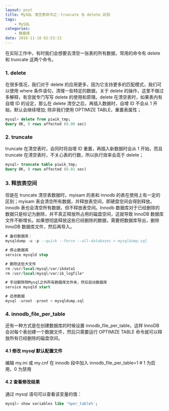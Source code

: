 ```yaml
---
layout: post
title: MySQL 清空表命令之：truncate 与 delete 区别
tags: 
    - MySQL
categories: 
    - 数据库
date: 2016-11-10 02:53:13
---
```


在实际工作中，有时我们会想要去清空一张表的所有数据，常用的命令有 delete 和 truncate 这两个命令。

### 1. delete

在很多情况，我们对于 delete 的应用更多，因为它支持更多的匹配模式，我们可以使用 where 条件语句，清理一些特定的数据，关于 delete 的操作，这里不做过多解释，有空就专门写写 delete 的使用和原理。delete 在清空表时，如果表内有自增 ID 的设定，那么在 delete 清空之后，再插入数据时，自增 ID 不会从 1 开始，默认会继续增加; 除非我们使用 OPTIMIZE TABLE，重置表属性；

```sql
mysql> delete from piwik_tmp;
Query OK, 0 rows affected (0.00 sec)
```

### 2. truncate

truncate 在清空表时，会同时将自增 ID 重置，再插入新数据时会从 1 开始，而且 truncate 在清空表时，不关心表的行数，所以执行效率会高于 delete；

```sql
mysql> truncate table piwik_tmp;
Query OK, 0 rows affected (0.01 sec)

```

### 3. 释放表空间

但是在 truncate 清空表数据时，myisam 的表和 innodb 的表在使用上有一定的区别；myisam 表会清空所有数据，并释放表空间，即硬盘空间会得到释放。innodb 表也会清空所有数据，但不释放表空间。Innodb 数据库对于已经删除的数据只是标记为删除，并不真正释放所占用的磁盘空间，这就导致 InnoDB 数据库文件不断增长。如果想彻底释放这些已经删除的数据，需要把数据库导出，删除 InnoDB 数据库文件，然后再导入。

```sql
# 备份数据库：
mysqldump -u -p --quick --force --all-databases > mysqldump.sql

# 停止数据库
service mysqld stop

# 删除这些大文件
rm /usr/local/mysql/var/ibdata1
rm /usr/local/mysql/var/ib_logfile*

# 手动删除除Mysql之外所有数据库文件夹，然后启动数据库
service mysqld start

# 还原数据
mysql -uroot -proot < mysqldump.sql
```

### 4. innodb\_file\_per_table

还有一种方式是在创建数据库的时候设置 innodb\_file\_per_table，这样 InnoDB 会对每个表创建一个数据文件，然后只需要运行 OPTIMIZE TABLE 命令就可以释放所有已经删除的磁盘空间。

#### 4.1 修改 mysql 默认配置文件

编辑 my.ini 或 my.cnf 在 innodb 段中加入 innodb\_file\_per_table=1 # 1 为启用，0 为禁用

#### 4.2 查看修改结果

通过 mysql 语句可以查看该变量的值：

```sql
mysql> show variables like '%per_table%';
```

